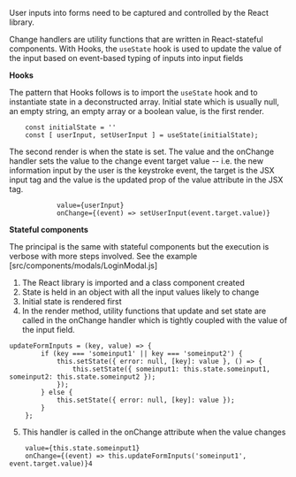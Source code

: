 User inputs into forms need to be captured and controlled by the React library.

Change handlers are utility functions that are written in React-stateful components. With Hooks, the ```useState``` hook is used to update the value of the input based on event-based typing of inputs into input fields


__Hooks__

The pattern that Hooks follows is to import the ```useState``` hook and to instantiate state in a deconstructed array. Initial state which is usually null, an empty string, an empty array or a boolean value, is the first render. 
```
	const initialState = ''
	const [ userInput, setUserInput ] = useState(initialState);
```
The second render is when the state is set. The value and the onChange handler sets the value to the change event target value -- i.e. the new information input by the user is the keystroke event, the target is the JSX input tag and the value is the updated prop of the value attribute in the JSX tag.

```
            value={userInput}
			onChange={(event) => setUserInput(event.target.value)}
```            

__Stateful components__

The principal is the same with stateful components but the execution is verbose with more steps involved. See the example [src/components/modals/LoginModal.js]

1. The React library is imported and a class component created
2. State is held in an object with all the input values likely to change
3. Initial state is rendered first
4. In the render method, utility functions that update and set state are called in the onChange handler which is tightly coupled with the value of the input field.

```
updateFormInputs = (key, value) => {
		if (key === 'someinput1' || key === 'someinput2') {
			this.setState({ error: null, [key]: value }, () => {
				this.setState({ someinput1: this.state.someinput1, someinput2: this.state.someinput2 });
			});
		} else {
			this.setState({ error: null, [key]: value });
		}
	};
```

5. This handler is called in the onChange attribute when the value changes

```
	value={this.state.someinput1}
	onChange={(event) => this.updateFormInputs('someinput1', event.target.value)}4
```